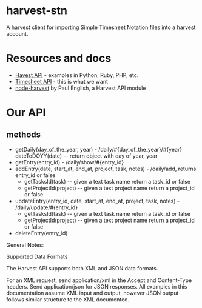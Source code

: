 harvest-stn
===========

A harvest client for importing Simple Timesheet Notation files into a harvest account.

# Resources and docs

* [Havest API](https://github.com/harvesthq/api) - examples in Python, Ruby, PHP, etc.
* [Timesheet API](https://github.com/harvesthq/api/blob/master/Sections/Time%20Tracking.md) - this is what we want
* [node-harvest](https://github.com/log0ymxm/node-harvest) by Paul English, a Harvest API module

# Our API

## methods

* getDaily(day_of_the_year, year) - /daily/#{day_of_the_year}/#{year}
    dateToDOYY(date) -- return object with day of year, year
* getEntry(entry_id) - /daily/show/#{entry_id}
* addEntry(date, start_at, end_at,  project, task, notes) - /daily/add, returns entry_id or false
    * getTasksId(task) -- given a text task name return a task_id or false
    * getProjectId(project) -- given a text project name return a project_id or false
* updateEntry(entry_id, date, start_at, end_at, project, task, notes) - /daily/update/#{entry_id}
    * getTasksId(task) -- given a text task name return a task_id or false
    * getProjectId(project) -- given a text project name return a project_id or false
* deleteEntry(entry_id)

General Notes:

Supported Data Formats

The Harvest API supports both XML and JSON data formats.

For an XML request, send application/xml in the Accept and Content-Type headers. Send application/json for JSON responses. All examples in this documentation assume XML input and output, however JSON output follows similar structure to the XML documented.



